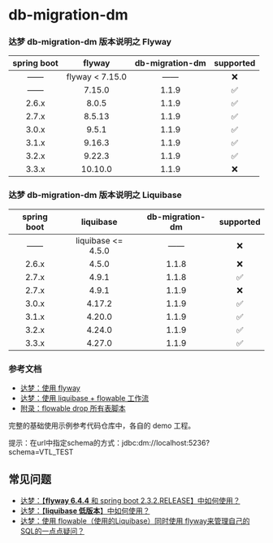 # db-migration-dm

### 达梦 db-migration-dm 版本说明之 Flyway

| spring boot |     flyway      | db-migration-dm | supported |
|:-----------:|:---------------:|:---------------:|:---------:|
|     ——      | flyway < 7.15.0 |       ——        |     ❌     |
|     ——      |     7.15.0      |      1.1.9      |     ✅     |
|    2.6.x    |      8.0.5      |      1.1.9      |     ✅     |
|    2.7.x    |     8.5.13      |      1.1.9      |     ✅     |
|    3.0.x    |      9.5.1      |      1.1.9      |     ✅     |
|    3.1.x    |     9.16.3      |      1.1.9      |     ✅     |
|    3.2.x    |     9.22.3      |      1.1.9      |     ✅     |
|    3.3.x    |     10.10.0     |      1.1.9      |     ❌     |


### 达梦 db-migration-dm 版本说明之 Liquibase

| spring boot |     liquibase      | db-migration-dm | supported |
|:-----------:|:------------------:|:---------------:|:---------:|
|     ——      | liquibase <= 4.5.0 |       ——        |     ❌     |
|    2.6.x    |       4.5.0        |      1.1.8      |     ❌     |
|    2.7.x    |       4.9.1        |      1.1.8      |     ✅     |
|    2.7.x    |       4.9.1        |      1.1.9      |     ❌     |
|    3.0.x    |       4.17.2       |      1.1.9      |     ✅     |
|    3.1.x    |       4.20.0       |      1.1.9      |     ✅     |
|    3.2.x    |       4.24.0       |      1.1.9      |     ✅     |
|    3.3.x    |       4.27.0       |      1.1.9      |     ✅     |



### 参考文档

* [达梦：使用 flyway](./flyway.md)
* [达梦：使用 liquibase + flowable 工作流](./liquibase.md)
* [附录：flowable drop 所有表脚本](./flowable_drop_script.md)

完整的基础使用示例参考代码仓库中，各自的 demo 工程。

提示：在url中指定schema的方式：jdbc:dm://localhost:5236?schema=VTL_TEST

## 常见问题

* [达梦：【**flyway 6.4.4** 和 spring boot 2.3.2.RELEASE】中如何使用？](./flyway_6.4.4_solution.md)
* [达梦：【**liquibase 低版本**】中如何使用？](./liquibase_4.9.1_solution.md)
* [达梦：使用 flowable（使用的Liquibase）同时使用 flyway来管理自己的 SQL的一点点疑问？](/gitee_issue_I9KYBS.md)


